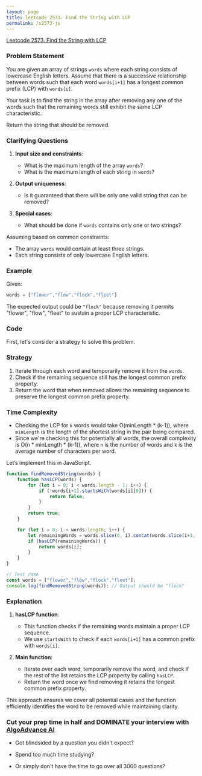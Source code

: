 ```yaml
---
layout: page
title: leetcode 2573. Find the String with LCP
permalink: /s2573-js
---
```

[Leetcode 2573. Find the String with LCP](https://algoadvance.github.io/algoadvance/l2573)
### Problem Statement

You are given an array of strings `words` where each string consists of lowercase English letters. Assume that there is a successive relationship between words such that each word `words[i+1]` has a longest common prefix (LCP) with `words[i]`.

Your task is to find the string in the array after removing any one of the words such that the remaining words still exhibit the same LCP characteristic. 

Return the string that should be removed.

### Clarifying Questions

1. **Input size and constraints**:
   - What is the maximum length of the array `words`?
   - What is the maximum length of each string in `words`?

2. **Output uniqueness**:
   - Is it guaranteed that there will be only one valid string that can be removed?
   
3. **Special cases**:
   - What should be done if `words` contains only one or two strings?

Assuming based on common constraints:
- The array `words` would contain at least three strings.
- Each string consists of only lowercase English letters.

### Example

Given:
```javascript
words = ["flower","flow","flock","fleet"]
```
The expected output could be `"flock"` because removing it permits "flower", "flow", "fleet" to sustain a proper LCP characteristic.

### Code

First, let's consider a strategy to solve this problem.

### Strategy

1. Iterate through each word and temporarily remove it from the `words`.
2. Check if the remaining sequence still has the longest common prefix property.
3. Return the word that when removed allows the remaining sequence to preserve the longest common prefix property.

### Time Complexity

- Checking the LCP for `k` words would take O(minLength * (k-1)), where `minLength` is the length of the shortest string in the pair being compared.
- Since we're checking this for potentially all words, the overall complexity is O(n * minLength * (k-1)), where `n` is the number of words and `k` is the average number of characters per word.

Let’s implement this in JavaScript.

```javascript
function findRemovedString(words) {
    function hasLCP(words) {
        for (let i = 0; i < words.length - 1; i++) {
            if (!words[i+1].startsWith(words[i][0])) {
                return false;
            }
        }
        return true;
    }

    for (let i = 0; i < words.length; i++) {
        let remainingWords = words.slice(0, i).concat(words.slice(i+1, words.length));
        if (hasLCP(remainingWords)) {
            return words[i];
        }
    }
}

// Test case
const words = ["flower","flow","flock","fleet"];
console.log(findRemovedString(words)); // Output should be "flock"
```

### Explanation

1. **hasLCP function**:
   - This function checks if the remaining words maintain a proper LCP sequence.
   - We use `startsWith` to check if each `words[i+1]` has a common prefix with `words[i]`.

2. **Main function**:
   - Iterate over each word, temporarily remove the word, and check if the rest of the list retains the LCP property by calling `hasLCP`.
   - Return the word once we find removing it retains the longest common prefix property.

This approach ensures we cover all potential cases and the function efficiently identifies the word to be removed while maintaining clarity.


### Cut your prep time in half and DOMINATE your interview with [AlgoAdvance AI](https://algoAdvance.com)

- Got blindsided by a question you didn't expect?

- Spend too much time studying?

- Or simply don't have the time to go over all 3000 questions?

